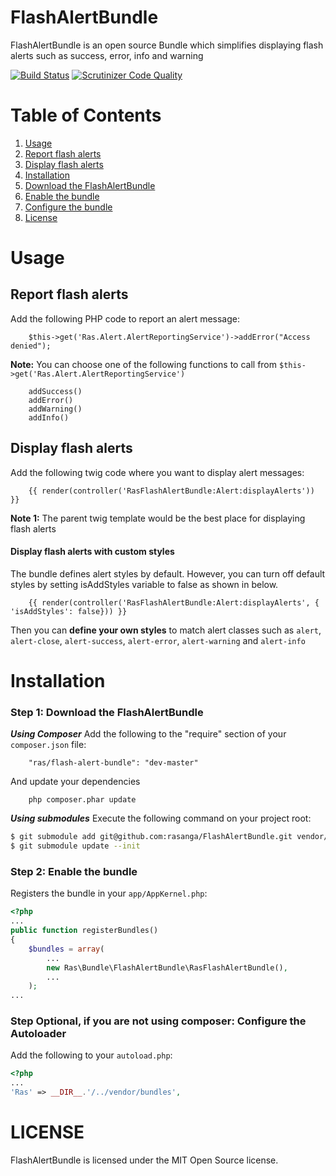 FlashAlertBundle
========================
FlashAlertBundle is an open source Bundle which simplifies displaying flash alerts such as success, error, info and warning

[![Build Status](https://scrutinizer-ci.com/g/rasanga/FlashAlertBundle/badges/build.png?b=master)](https://scrutinizer-ci.com/g/rasanga/FlashAlertBundle/build-status/master)
[![Scrutinizer Code Quality](https://scrutinizer-ci.com/g/rasanga/FlashAlertBundle/badges/quality-score.png?b=master)](https://scrutinizer-ci.com/g/rasanga/FlashAlertBundle/?branch=master)

Table of Contents
========================
1. [Usage](#usage)
  1. [Report flash alerts](#report-flash-alerts)
  2. [Display flash alerts](#display-flash-alerts)
2. [Installation](#installation)
  1. [Download the FlashAlertBundle](#step-1-download-the-flashalertbundle)
  2. [Enable the bundle](#step-2-enable-the-bundle)
  3. [Configure the bundle](#step-3-configure-the-bundle)
3. [License](#license)

Usage
=====
## Report flash alerts
Add the following PHP code to report an alert message:
```
    $this->get('Ras.Alert.AlertReportingService')->addError("Access denied");
```
**Note:** You can choose one of the following functions to call from
`$this->get('Ras.Alert.AlertReportingService')`
```
    addSuccess()
    addError()
    addWarning()
    addInfo()
```

## Display flash alerts
Add the following twig code where you want to display alert messages:
```
    {{ render(controller('RasFlashAlertBundle:Alert:displayAlerts')) }}
```
**Note 1:** The parent twig template would be the best place for displaying flash alerts

#### Display flash alerts with custom styles
The bundle defines alert styles by default. However, you can turn off default styles by setting
isAddStyles variable to false as shown in below.
```
    {{ render(controller('RasFlashAlertBundle:Alert:displayAlerts', { 'isAddStyles': false})) }}
```

Then you can <b>define your own styles</b> to match alert classes such as `alert`,
`alert-close`, `alert-success`, `alert-error`, `alert-warning` and `alert-info`

Installation
============
### Step 1: Download the FlashAlertBundle
***Using Composer***
Add the following to the "require" section of your `composer.json` file:
```
    "ras/flash-alert-bundle": "dev-master"
```
And update your dependencies
```
    php composer.phar update
```

***Using submodules***
Execute the following command on your project root:
``` bash
$ git submodule add git@github.com:rasanga/FlashAlertBundle.git vendor/bundles/Ras/FlashAlertBundle
$ git submodule update --init
```

### Step 2: Enable the bundle
Registers the bundle in your `app/AppKernel.php`:
```php
<?php
...
public function registerBundles()
{
    $bundles = array(
        ...
        new Ras\Bundle\FlashAlertBundle\RasFlashAlertBundle(),
        ...
    );
...
```

### Step Optional, if you are not using composer: Configure the Autoloader
Add the following to your `autoload.php`:
```php
<?php
...
'Ras' => __DIR__.'/../vendor/bundles',
```

LICENSE
=======
FlashAlertBundle is licensed under the MIT Open Source license.
